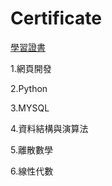 # Certificate


[學習證書](https://scottcertifications.netlify.app/)

1.網頁開發

2.Python

3.MYSQL

4.資料結構與演算法

5.離散數學

6.線性代數
